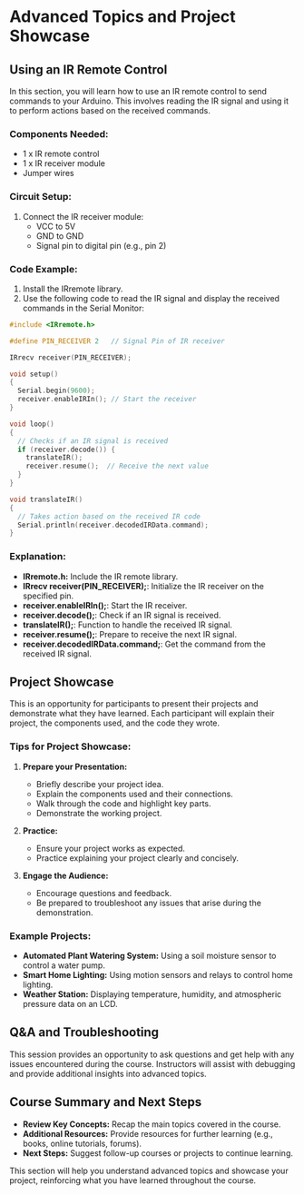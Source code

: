 
# Advanced Topics and Project Showcase

## Using an IR Remote Control
In this section, you will learn how to use an IR remote control to send commands to your Arduino. This involves reading the IR signal and using it to perform actions based on the received commands.

### Components Needed:
- 1 x IR remote control
- 1 x IR receiver module
- Jumper wires

### Circuit Setup:
1. Connect the IR receiver module:
   - VCC to 5V
   - GND to GND
   - Signal pin to digital pin (e.g., pin 2)

### Code Example:
1. Install the IRremote library.
2. Use the following code to read the IR signal and display the received commands in the Serial Monitor:

```c
#include <IRremote.h>

#define PIN_RECEIVER 2   // Signal Pin of IR receiver

IRrecv receiver(PIN_RECEIVER);

void setup()
{
  Serial.begin(9600);
  receiver.enableIRIn(); // Start the receiver
}

void loop()
{
  // Checks if an IR signal is received
  if (receiver.decode()) {
    translateIR();
    receiver.resume();  // Receive the next value
  }
}

void translateIR()
{
  // Takes action based on the received IR code
  Serial.println(receiver.decodedIRData.command);
}
```

### Explanation:
- **IRremote.h:** Include the IR remote library.
- **IRrecv receiver(PIN_RECEIVER);**: Initialize the IR receiver on the specified pin.
- **receiver.enableIRIn();**: Start the IR receiver.
- **receiver.decode();**: Check if an IR signal is received.
- **translateIR();**: Function to handle the received IR signal.
- **receiver.resume();**: Prepare to receive the next IR signal.
- **receiver.decodedIRData.command;**: Get the command from the received IR signal.

## Project Showcase
This is an opportunity for participants to present their projects and demonstrate what they have learned. Each participant will explain their project, the components used, and the code they wrote.

### Tips for Project Showcase:
1. **Prepare your Presentation:**
   - Briefly describe your project idea.
   - Explain the components used and their connections.
   - Walk through the code and highlight key parts.
   - Demonstrate the working project.

2. **Practice:**
   - Ensure your project works as expected.
   - Practice explaining your project clearly and concisely.

3. **Engage the Audience:**
   - Encourage questions and feedback.
   - Be prepared to troubleshoot any issues that arise during the demonstration.

### Example Projects:
- **Automated Plant Watering System:** Using a soil moisture sensor to control a water pump.
- **Smart Home Lighting:** Using motion sensors and relays to control home lighting.
- **Weather Station:** Displaying temperature, humidity, and atmospheric pressure data on an LCD.

## Q&A and Troubleshooting
This session provides an opportunity to ask questions and get help with any issues encountered during the course. Instructors will assist with debugging and provide additional insights into advanced topics.

## Course Summary and Next Steps
- **Review Key Concepts:** Recap the main topics covered in the course.
- **Additional Resources:** Provide resources for further learning (e.g., books, online tutorials, forums).
- **Next Steps:** Suggest follow-up courses or projects to continue learning.

This section will help you understand advanced topics and showcase your project, reinforcing what you have learned throughout the course.
